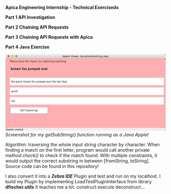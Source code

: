 **Apica Engineering Internship - Technical Exerciseds**

**Part 1 API Investigation**
  
**Part 2 Chaining API Requests**
  
**Part 3 Chaining API Requests with Apica**
  
**Part 4 Java Exercise**

  ![Substring Applet Screenshot](https://github.com/shixianc/hiring-intern/blob/master/screenshots/Screen%20Shot%202020-02-28%20at%205.14.27%20PM.png)
                     *Screenshot for my getSubString() function running as a Java Applet*

Algorithm: traversing the whole input string character by character. When finding a match on the first letter, program would call another private method *check()* to check if the match found. With multiple constraints, it would output the correct substring in between [fromString, toString]. Source code can be found in this repository!

I also convert it into a ***Zebra IDE*** Plugin and test and run on my localhost.
I build my Plugin by implementing LoadTestPluginInterface from library **dfischer.utils**
It teaches me a lot.  construct execute  deconstruct... 
